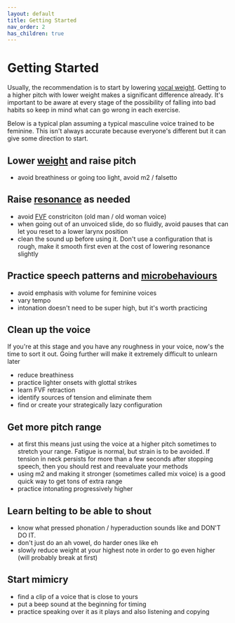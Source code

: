 ```yaml
---
layout: default
title: Getting Started
nav_order: 2
has_children: true
---
```


# Getting Started
Usually, the recommendation is to start by lowering [vocal weight](/pages/vocal-weight). Getting to a higher pitch with lower weight makes a significant difference already.
It's important to be aware at every stage of the possibility of falling into bad habits so keep in mind what can go wrong in each exercise.

Below is a typical plan assuming a typical masculine voice trained to be feminine. This isn't always accurate because everyone's different but it can give some direction to start.

## Lower [weight](/pages/vocal-weight) and raise pitch
- avoid breathiness or going too light, avoid m2 / falsetto

## Raise [resonance](/pages/resonance) as needed
- avoid [FVF](/pages/clarity/FVF) constriciton (old man / old woman voice)
- when going out of an unvoiced slide, do so fluidly, avoid pauses that can let you reset to a lower larynx position
- clean the sound up before using it. Don't use a configuration that is rough, make it smooth first even at the cost of lowering resonance slightly

## Practice speech patterns and [microbehaviours](/pages/microbehaviours)
- avoid emphasis with volume for feminine voices
- vary tempo
- intonation doesn't need to be super high, but it's worth practicing

## Clean up the voice

If you're at this stage and you have any roughness in your voice, now's the time to sort it out. Going further will make it extremely difficult to unlearn later

- reduce breathiness
- practice lighter onsets with glottal strikes
- learn FVF retraction
- identify sources of tension and eliminate them
- find or create your strategically lazy configuration

## Get more pitch range
- at first this means just using the voice at a higher pitch sometimes to stretch your range. Fatigue is normal, but strain is to be avoided. If tension in neck persists for more than a few seconds after stopping speech, then you should rest and reevaluate your methods
- using m2 and making it stronger (sometimes called mix voice) is a good quick way to get tons of extra range
- practice intonating progressively higher

## Learn belting to be able to shout
- know what pressed phonation / hyperaduction sounds like and DON'T DO IT.
- don't just do an ah vowel, do harder ones like eh
- slowly reduce weight at your highest note in order to go even higher (will probably break at first)

## Start mimicry
- find a clip of a voice that is close to yours
- put a beep sound at the beginning for timing
- practice speaking over it as it plays and also listening and copying
